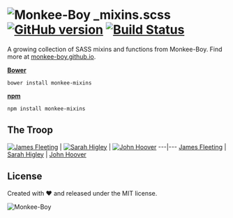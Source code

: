![Monkee-Boy](https://dujrsrsgsd3nh.cloudfront.net/img/emoticons/113009/mboy-1403710932.jpg) _mixins.scss [![GitHub version](https://badge.fury.io/gh/Monkee-Boy%2F_mixins.scss.svg)](http://badge.fury.io/gh/Monkee-Boy%2F_mixins.scss) [![Build Status](https://travis-ci.org/Monkee-Boy/_mixins.scss.svg?branch=master)](https://travis-ci.org/Monkee-Boy/_mixins.scss)
===========

A growing collection of SASS mixins and functions from Monkee-Boy. Find more at [monkee-boy.github.io](https://monkee-boy.github.io).

**[Bower](http://bower.io/)**
```shell
bower install monkee-mixins
```

**[npm](https://www.npmjs.org/)**
```shell
npm install monkee-mixins
```

## The Troop

[![James Fleeting](https://avatars0.githubusercontent.com/u/23062?s=144)](https://github.com/fleeting) | [![Sarah Higley](https://avatars3.githubusercontent.com/u/3819570?s=144)](https://github.com/smhigley) | [![John  Hoover](https://avatars2.githubusercontent.com/u/48278?s=144)](https://github.com/defvayne23)
---|---
[James Fleeting](http://github.com/fleeting) | [Sarah Higley](https://github.com/smhigley) | [John Hoover](https://github.com/defvayne23)

## License

Created with ♥ and released under the MIT license.

![Monkee-Boy](http://www.monkee-boy.com/img/logo-withtag-vertical-dark.jpg)
